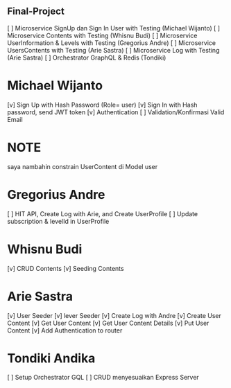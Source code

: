 ## Final-Project

[ ] Microservice SignUp dan Sign In User with Testing (Michael Wijanto)
[ ] Microservice Contents with Testing (Whisnu Budi)
[ ] Microservice UserInformation & Levels with Testing (Gregorius Andre)
[ ] Microservice UsersContents with Testing (Arie Sastra)
[ ] Microservice Log with Testing (Arie Sastra)
[ ] Orchestrator GraphQL & Redis (Tondiki)

# Michael Wijanto
[v] Sign Up with Hash Password (Role= user)
[v] Sign In with Hash password, send JWT token
[v] Authentication
[ ] Validation/Konfirmasi Valid Email

# NOTE
saya nambahin constrain UserContent di Model user

# Gregorius Andre
[ ] HIT API, Create Log with Arie, and Create UserProfile
[ ] Update subscription & levelId in UserProfile

# Whisnu Budi
[v] CRUD Contents
[v] Seeding Contents

# Arie Sastra
[v] User Seeder
[v] lever Seeder
[v] Create Log with Andre
[v] Create User Content
[v] Get User Content
[v] Get User Content Details
[v] Put User Content
[v] Add Authentication to router

# Tondiki Andika

[ ] Setup Orchestrator GQL
[ ] CRUD menyesuaikan Express Server
